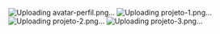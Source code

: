 ![Uploading avatar-perfil.png…]()
![Uploading projeto-1.png…]()
![Uploading projeto-2.png…]()
![Uploading projeto-3.png…]()
